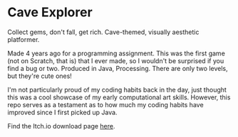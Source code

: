 # Cave Explorer
Collect gems, don't fall, get rich. Cave-themed, visually aesthetic platformer.

Made 4 years ago for a programming assignment. This was the first game (not on Scratch, that is) that I ever made, so I wouldn't be surprised if you find a bug or two. Produced in Java, Processing. There are only two levels, but they're cute ones!

I'm not particularly proud of my coding habits back in the day, just thought this was a cool showcase of my early computational art skills. However, this repo serves as a testament as to how much my coding habits have improved since I first picked up Java.

Find the Itch.io download page [here](https://joel-ca.itch.io/cave-explorer).
